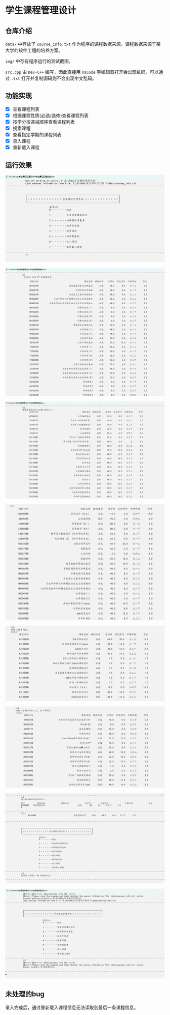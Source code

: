 # 学生课程管理设计

## 仓库介绍

`data/` 中存放了 `course_info.txt` 作为程序的课程数据来源。课程数据来源于某大学的软件工程的培养方案。

`img/` 中存有程序运行的测试截图。

`src.cpp` 由 `Dev-C++` 编写，因此直接用 `VsCode` 等编辑器打开会出现乱码，可以通过 `.txt` 打开并复制源码则不会出现中文乱码。

## 功能实现

- [x] 查看课程列表
- [x] 根据课程性质(必选/选修)查看课程列表
- [x] 按学分按递减顺序查看课程列表
- [x] 搜索课程
- [x] 查看指定学期的课程列表
- [x] 录入课程
- [x] 重新载入课程

## 运行效果

![启动](./img/start.png)

![查看所有课程信息](./img/view.png)

![根据课程性质查看](./img/view_by_prop.png)

![根据学分递减顺序查看](./img/view_by_credit.png)

![搜索课程](./img/search_by_name.png)

![根据学期查看](./img/search_by_semester.png)

![录入与重新载入课程](./img/input_reload.png)

![异常处理](./img/error.png)

## 未处理的bug

录入完成后，通过重新载入课程信息无法读取到最后一条课程信息。
